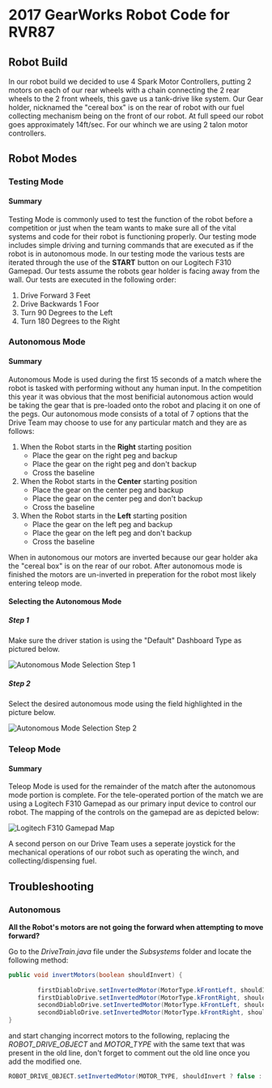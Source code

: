 # 2017 GearWorks Robot Code for RVR87

## Robot Build

In our robot build we decided to use 4 Spark Motor Controllers, putting 2 motors on each of our rear wheels with a chain connecting the 2 rear wheels to the 2 front wheels, this gave us a tank-drive like system. Our Gear holder, nicknamed the "cereal box" is on the rear of robot with our fuel collecting mechanism being on the front of our robot. At full speed our robot goes approximately 14ft/sec. For our whinch we are using 2 talon motor controllers.


## Robot Modes

### Testing Mode

#### Summary
Testing Mode is commonly used to test the function of the robot before a competition or just when the team wants to make sure all of the vital systems and code for their robot is functioning properly. Our testing mode includes simple driving and turning commands that are executed as if the robot is in autonomous mode. In our testing mode the various tests are iterated through the use of the **START** button on our Logitech F310 Gamepad. Our tests assume the robots gear holder is facing away from the wall. Our tests are executed in the following order:

1. Drive Forward 3 Feet
2. Drive Backwards 1 Foor
3. Turn 90 Degrees to the Left
4. Turn 180 Degrees to the Right


### Autonomous Mode

#### Summary
Autonomous Mode is used during the first 15 seconds of a match where the robot is tasked with performing without any human input. In the competition this year it was obvious that the most benificial autonomous action would be taking the gear that is pre-loaded onto the robot and placing it on one of the pegs. Our autonomous mode consists of a total of 7 options that the Drive Team may choose to use for any particular match and they are as follows:


1. When the Robot starts in the **Right** starting position
   * Place the gear on the right peg and backup
   * Place the gear on the right peg and don't backup
   * Cross the baseline
2. When the Robot starts in the **Center** starting position
   * Place the gear on the center peg and backup
   * Place the gear on the center peg and don't backup
   * Cross the baseline
3. When the Robot starts in the **Left** starting position
   * Place the gear on the left peg and backup
   * Place the gear on the left peg and don't backup
   * Cross the baseline
   
When in autonomous our motors are inverted because our gear holder aka the "cereal box" is on the rear of our robot. After autonomous mode is finished the motors are un-inverted in preperation for the robot most likely entering teleop mode.

#### Selecting the Autonomous Mode

##### Step 1
Make sure the driver station is using the "Default" Dashboard Type as pictured below.

![Autonomous Mode Selection Step 1](https://raw.githubusercontent.com/morechocolate2017/RobotCommandCode2017/master/autonomous-dashboard-type.png "Dashboard Type Selection")

##### Step 2
Select the desired autonomous mode using the field highlighted in the picture below.

![Autonomous Mode Selection Step 2](https://raw.githubusercontent.com/morechocolate2017/RobotCommandCode2017/master/autonomous-dashboard-selection.png "Autonomous Mode Selection")

### Teleop Mode

#### Summary
Teleop Mode is used for the remainder of the match after the autonomous mode portion is complete. For the tele-operated portion of the match we are using a Logitech F310 Gamepad as our primary input device to control our robot. The mapping of the controls on the gamepad are as depicted below:

![Logitech F310 Gamepad Map](https://raw.githubusercontent.com/morechocolate2017/RobotCommandCode2017/master/gamepad-map.png "Logitech F310 Gamepad Map")


A second person on our Drive Team uses a seperate joystick for the mechanical operations of our robot such as operating the winch, and collecting/dispensing fuel.

## Troubleshooting

### Autonomous

**All the Robot's motors are not going the forward when attempting to move forward?**

Go to the *DriveTrain.java* file under the *Subsystems* folder and locate the following method:

```java
public void invertMotors(boolean shouldInvert) {
		
		firstDiabloDrive.setInvertedMotor(MotorType.kFrontLeft, shouldInvert);
		firstDiabloDrive.setInvertedMotor(MotorType.kFrontRight, shouldInvert);
		secondDiabloDrive.setInvertedMotor(MotorType.kFrontLeft, shouldInvert);
		secondDiabloDrive.setInvertedMotor(MotorType.kFrontRight, shouldInvert);
}
```

and start changing incorrect motors to the following, replacing the *ROBOT_DRIVE_OBJECT* and *MOTOR_TYPE* with the same text that was present in the old line, don't forget to comment out the old line once you add the modified one.

```java
ROBOT_DRIVE_OBJECT.setInvertedMotor(MOTOR_TYPE, shouldInvert ? false : true);
```
